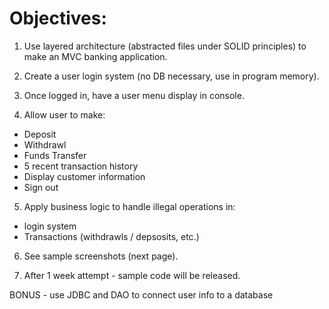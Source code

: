 # Objectives:
1. Use layered architecture (abstracted files under SOLID principles) to make an MVC banking application.

2. Create a user login system (no DB necessary, use in program memory).

3. Once logged in, have a user menu display in console.

4. Allow user to make:
  * Deposit
  * Withdrawl
  * Funds Transfer
  * 5 recent transaction history
  * Display customer information
  * Sign out

5. Apply business logic to handle illegal operations in:
  * login system
  * Transactions (withdrawls / depsosits, etc.)

6. See sample screenshots (next page).

7. After 1 week attempt - sample code will be released.

BONUS - use JDBC and DAO to connect user info to a database
